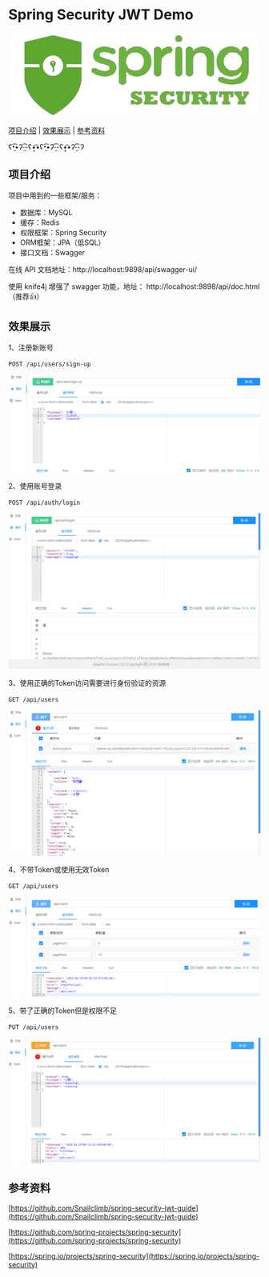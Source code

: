 # Spring Security JWT Demo

[![Spring Security](assets/tech-spring-security.width-1024.png)](https://spring.io/projects/spring-security)



[项目介绍](#项目介绍) | [效果展示](#效果展示) | [参考资料](#参考资料) 

ʕ•̫͡•ʔ-̫͡-ʕ•͓͡•ʕ•̫͡•ʔ-̫͡-ʕ•͓͡•ʔ-̫͡-ʔ

## 项目介绍

项目中用到的一些框架/服务：

- 数据库：MySQL
- 缓存：Redis
- 权限框架：Spring Security
- ORM框架：JPA（低SQL）
- 接口文档：Swagger

在线 API 文档地址：http://localhost:9898/api/swagger-ui/ 

使用 knife4j 增强了 swagger 功能，地址： http://localhost:9898/api/doc.html （推荐👍）

## 效果展示

1、注册新账号

`POST /api/users/sign-up`

![image-20220214160525565](assets/image-20220214160525565.png)

2、使用账号登录

`POST /api/auth/login`

![image-20220214160923447](assets/image-20220214160923447.png)

3、使用正确的Token访问需要进行身份验证的资源

`GET /api/users`

![image-20220214161144487](assets/image-20220214161144487.png)

4、不带Token或使用无效Token

`GET /api/users`

![image-20220214160648089](assets/image-20220214160648089.png)

5、带了正确的Token但是权限不足

`PUT /api/users`

![image-20220214161252500](assets/image-20220214161252500.png)

## 参考资料

[https://github.com/Snailclimb/spring-security-jwt-guide](https://github.com/Snailclimb/spring-security-jwt-guide)

[https://github.com/spring-projects/spring-security](https://github.com/spring-projects/spring-security)

[https://spring.io/projects/spring-security](https://spring.io/projects/spring-security)


